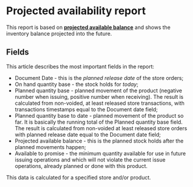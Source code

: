 # Projected availability report

This report is based on **[projected available balance](https://docs.erp.net/tech/modules/logistics/planning/projected-available-balance.html?q=projected%20available%20balance)** and shows the inventory balance projected into the future.

## Fields

This article describes the most important fields in the report:

- Document Date - this is the *planned release date* of the store orders;
- On hand quantity base - the stock holds for *today*;
- Planned quantity base - planned movement of the product (negative number when issuing, positive number when receiving). The result is calculated from non-voided, at least released store transactions, with transactions timestamps equal to the Document date field;
- Planned quantity base to date - planned movement of the product so far. It is basically the running total of the Planned quantity base field. The result is calculated from non-voided at least released store orders with planned release date  equal to the Document date field;
- Projected available balance - this is the planned stock holds after the planned movements happen;
- Available to promise - the minimum quantity available for use in future issuing operations and which will not violate the current issue operations, already planned or done with this product.

This data is calculated for a specified store and/or product.
